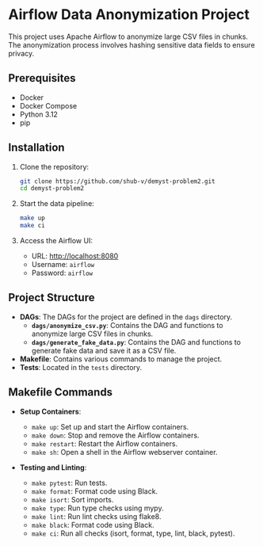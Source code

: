# Airflow Data Anonymization Project

This project uses Apache Airflow to anonymize large CSV files in chunks. The anonymization process involves hashing sensitive data fields to ensure privacy.

## Prerequisites

- Docker
- Docker Compose
- Python 3.12
- pip

## Installation

1. Clone the repository:
    ```sh
    git clone https://github.com/shub-v/demyst-problem2.git
    cd demyst-problem2
    ```

2. Start the data pipeline:
    ```sh
    make up
    make ci
    ```

3. Access the Airflow UI:
    - URL: [http://localhost:8080](http://localhost:8080)
    - Username: `airflow`
    - Password: `airflow`

## Project Structure

- **DAGs**: The DAGs for the project are defined in the `dags` directory.
  - **`dags/anonymize_csv.py`**: Contains the DAG and functions to anonymize large CSV files in chunks.
  - **`dags/generate_fake_data.py`**: Contains the DAG and functions to generate fake data and save it as a CSV file.
- **Makefile**: Contains various commands to manage the project.
- **Tests**: Located in the `tests` directory.

## Makefile Commands

- **Setup Containers**:
    - `make up`: Set up and start the Airflow containers.
    - `make down`: Stop and remove the Airflow containers.
    - `make restart`: Restart the Airflow containers.
    - `make sh`: Open a shell in the Airflow webserver container.


- **Testing and Linting**:
    - `make pytest`: Run tests.
    - `make format`: Format code using Black.
    - `make isort`: Sort imports.
    - `make type`: Run type checks using mypy.
    - `make lint`: Run lint checks using flake8.
    - `make black`: Format code using Black.
    - `make ci`: Run all checks (isort, format, type, lint, black, pytest).
